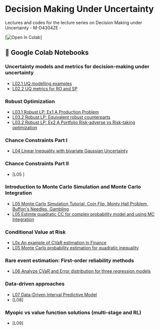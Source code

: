 # Decision Making Under Uncertainty 
Lectures and codes for the lecture series on Decision Making under Uncertainty -  M-D4304ZE - 


[![Open In Colab](https://colab.research.google.com/assets/colab-badge.svg)]


## 📌 Google Colab Notebooks


### Uncertainty models and metrics for decision-making under uncertainty

- [L02.1 UQ modelling examples](https://github.com/supsi-dacd-isaac/TeachDecisionMakingUncertainty/blob/main/L02/Modelling_examples_cvxhull_sets_parametric_non_parametric_prob.ipynb)
- [L02.2 UQ metrics for RO and SP](https://github.com/supsi-dacd-isaac/TeachDecisionMakingUncertainty/blob/main/L02/Metrics_for_UQ_and_optimization.ipynb)

### Robust Optimization

- [L03.1 Robust LP: Ex1 A Production Problem](https://github.com/supsi-dacd-isaac/TeachDecisionMakingUncertainty/blob/main/L03/ex1_robust_production_problem.ipynb)
- [L03.2 Robust LP: Equivalent robust counterparts](https://github.com/supsi-dacd-isaac/TeachDecisionMakingUncertainty/blob/main/L03/equivalence_of_robust_linear_counterparts.ipynb)    
- [L03.2 Robust LP: Ex2 A Portfolio Risk-adverse vs Risk-taking optimization](https://github.com/supsi-dacd-isaac/TeachDecisionMakingUncertainty/blob/main/L03/ex2_portfolio_risk_trade_off.ipynb)

### Chance Constraints Part I
 
- [L04 Linear Inequality with bivariate Gaussian Uncertainty](https://colab.research.google.com/github/supsi-dacd-isaac/TeachDecisionMakingUncertainty/blob/main/L04/CCP_feasibility_sets.ipynb)

### Chance Constraints Part II 
- [L05 ]
 
### Introduction to Monte Carlo Simulation and Monte Carlo Integration 
- [L05 Monte Carlo Simulation Tutorial, Coin Flip, Monty Hall Problem, Buffon's Needles, Gambling](https://colab.research.google.com/github/supsi-dacd-isaac/TeachDecisionMakingUncertainty/blob/main/L05_MC_simulation_examples.ipynb)
- [L05 Estimte quadratic CC for complex probability model and using MC Integration](https://colab.research.google.com/github/supsi-dacd-isaac/TeachDecisionMakingUncertainty/blob/main/L05/MC_reliability_estimation_quadratic_fun.ipynb)


### Conditional Value at Risk
- [L0x An example of CVaR estimation in Finance](https://colab.research.google.com/github/supsi-dacd-isaac/TeachDecisionMakingUncertainty/blob/main/L05/CVaR_finance_example.ipynb)
- [L05 Monte Carlo probability estimation for quadratic inequality](https://colab.research.google.com/github/supsi-dacd-isaac/TeachDecisionMakingUncertainty/blob/main/L05/MC_reliability_estimation_quadratic_fun.ipynb)

### Rare event estimation: First-order reliability methods
- [L06 Analyze CVaR and Error distribution for three regression models](https://colab.research.google.com/github/supsi-dacd-isaac/TeachDecisionMakingUncertainty/blob/main/L06/CVaR_3_regression_models.ipynb)

   
### Data-driven approaches
- [L07 Data-Driven Interval Predictive Model](https://colab.research.google.com/github/supsi-dacd-isaac/TeachDecisionMakingUncertainty/blob/main/L07/IPM.ipynb)
- [L08] 


### Myopic vs value function solutions    (multi-stage and RL)
- [L09] 

